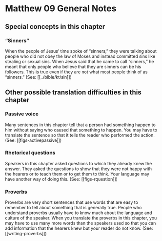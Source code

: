 # Matthew 09 General Notes
## Special concepts in this chapter

### “Sinners”

When the people of Jesus’ time spoke of “sinners,” they were talking about people who did not obey the law of Moses and instead committed sins like stealing or sexual sins. When Jesus said that he came to call “sinners,” he meant that only people who believe that they are sinners can be his followers. This is true even if they are not what most people think of as “sinners.” (See: [[../bible/kt/sin]])

## Other possible translation difficulties in this chapter

### Passive voice

Many sentences in this chapter tell that a person had something happen to him without saying who caused that something to happen. You may have to translate the sentence so that it tells the reader who performed the action. (See: [[figs-activepassive]])

### Rhetorical questions

Speakers in this chapter asked questions to which they already knew the answer. They asked the questions to show that they were not happy with the hearers or to teach them or to get them to think. Your language may have another way of doing this. (See: [[figs-rquestion]])

### Proverbs

Proverbs are very short sentences that use words that are easy to remember to tell about something that is generally true. People who understand proverbs usually have to know much about the language and culture of the speaker. When you translate the proverbs in this chapter, you may have to use many more words than the speakers used so that you can add information that the hearers knew but your reader do not know. (See: [[writing-proverbs]])